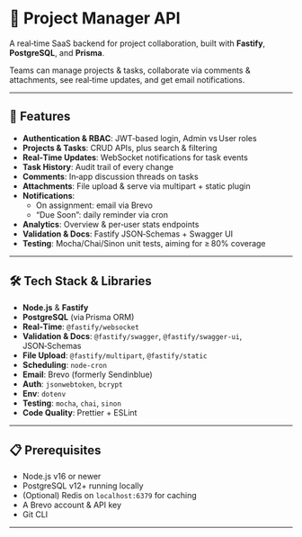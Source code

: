 # 🚀 Project Manager API

A real‑time SaaS backend for project collaboration, built with **Fastify**, **PostgreSQL**, and **Prisma**.

Teams can manage projects & tasks, collaborate via comments & attachments, see real‑time updates, and get email notifications.

---

## 🔑 Features

- **Authentication & RBAC**: JWT‑based login, Admin vs User roles
- **Projects & Tasks**: CRUD APIs, plus search & filtering
- **Real‑Time Updates**: WebSocket notifications for task events
- **Task History**: Audit trail of every change
- **Comments**: In‑app discussion threads on tasks
- **Attachments**: File upload & serve via multipart + static plugin
- **Notifications**:
  - On assignment: email via Brevo
  - “Due Soon”: daily reminder via cron
- **Analytics**: Overview & per‑user stats endpoints
- **Validation & Docs**: Fastify JSON‑Schemas + Swagger UI
- **Testing**: Mocha/Chai/Sinon unit tests, aiming for ≥ 80% coverage

---

## 🛠️ Tech Stack & Libraries

- **Node.js** & **Fastify**
- **PostgreSQL** (via Prisma ORM)
- **Real‑Time**: `@fastify/websocket`
- **Validation & Docs**: `@fastify/swagger`, `@fastify/swagger-ui`, JSON‑Schemas
- **File Upload**: `@fastify/multipart`, `@fastify/static`
- **Scheduling**: `node-cron`
- **Email**: Brevo (formerly Sendinblue)
- **Auth**: `jsonwebtoken`, `bcrypt`
- **Env**: `dotenv`
- **Testing**: `mocha`, `chai`, `sinon`
- **Code Quality**: Prettier + ESLint

---

## 📋 Prerequisites

- Node.js v16 or newer
- PostgreSQL v12+ running locally
- (Optional) Redis on `localhost:6379` for caching
- A Brevo account & API key
- Git CLI

---
